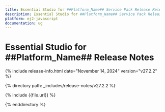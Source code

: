 ```yaml
---
title: Essential Studio for ##Platform_Name## Service Pack Release Release Notes  
description: Essential Studio for ##Platform_Name## Service Pack Release Release Notes  
platform: ej2-javascript
documentation: ug
---
```


# Essential Studio for ##Platform_Name##  Release Notes  

{% include release-info.html date="November 14, 2024"  version="v27.2.2" %}

{% directory path: _includes/release-notes/v27.2.2 %}

{% include {{file.url}} %}

{% enddirectory %}
